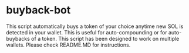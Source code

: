 # buyback-bot
This script automatically buys a token of your choice anytime new SOL is detected in your wallet.  This is useful for auto-compounding or for auto-buybacks of a token.  This script has been designed to work on multiple wallets.  Please check README.MD for instructions.
